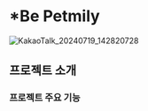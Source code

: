 # *Be Petmily
![KakaoTalk_20240719_142820728](https://github.com/user-attachments/assets/0458f71a-1566-4b07-99be-5f75c9200839)



## 프로젝트 소개
### 프로젝트 주요 기능
